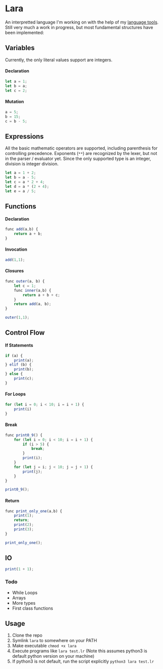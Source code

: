 # Lara

An interpretted language I'm working on with the help of my [language tools](https://github.com/NuriAmari/Language-Tools). Still very much a work in progress, but most fundamental structures have been implemented:

## Variables

Currently, the only literal values support are integers.

#### Declaration

```javascript
let a = 1;
let b = a;
let c = 2;
```

#### Mutation

```javascript
a = 5;
b = 15;
c = b - 5;
```

## Expressions

All the basic mathematic operators are supported, including parenthesis for controlling precedence. Exponents (`**`) are recognized by the lexer, but not in the parser / evaluator yet. Since the only supported type is an integer, division is integer division.

```javascript
let a = 1 + 2;
let b = a - 5;
let c = a * 2 + 4;
let d = a * (2 + 4);
let e = a / 5;
```

## Functions

#### Declaration

```javascript
func add(a,b) {
    return a + b;
}
```

#### Invocation

```javascript
add(1,1);
```
#### Closures

```javascript
func outer(a, b) {
    let c = 1;
    func inner(a,b) {
        return a + b + c;
    }
    return add(a, b);
}

outer(1,1);
```
## Control Flow

#### If Statements

```javascript
if (a) {
    print(a);
} elif (b) {
    print(b);
} else {
    print(c);
}
```

#### For Loops

```javascript
for (let i = 0; i < 10; i = i + 1) {
    print(i)
}
```

#### Break

```javascript
func print0_9() {
    for (let i = 0; i < 10; i = i + 1) {
        if (i > 5) {
            break;
        }
        print(i);
    }
    for (let j = i; j < 10; j = j + 1) {
        print(j);
    }
}

print0_9();
```

#### Return 

```javascript
func print_only_one(a,b) {
    print(1);
    return;
    print(2);
    print(3);
}

print_only_one();
```

## IO

```javascript
print(1 + 1);
```
### Todo

- While Loops
- Arrays
- More types
- First class functions

## Usage

1. Clone the repo
2. Symlink `lara` to somewhere on your PATH
3. Make executable `chmod +x lara`
3. Execute programs like `lara test.lr` (Note this assumes python3 is default python version on your machine)
4. If python3 is not default, run the script explicitly `python3 lara test.lr`
